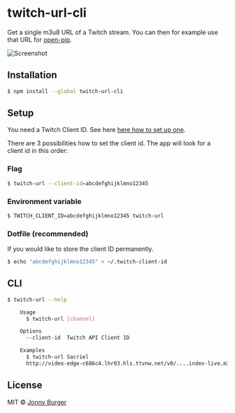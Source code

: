 # twitch-url-cli

Get a single m3u8 URL of a Twitch stream. You can then for example use that URL for [open-pip](https://github.com/albinekb/open-pip-cli).

![Screenshot](https://cloud.githubusercontent.com/assets/1629785/24510043/55fa418a-1568-11e7-9568-2db243aa9215.gif)

## Installation

```sh
$ npm install --global twitch-url-cli
```

## Setup
You need a Twitch Client ID. See here [here how to set up one](https://blog.twitch.tv/client-id-required-for-kraken-api-calls-afbb8e95f843).

There are 3 possibilities how to set the client id. The app will look for a client id in this order:

### Flag
```sh
$ twitch-url --client-id=abcdefghijklmno12345
```

### Environment variable
```sh
$ TWITCH_CLIENT_ID=abcdefghijklmno12345 twitch-url
```

### Dotfile (recommended)
If you would like to store the client ID permanently.
```sh
$ echo "abcdefghijklmno12345" > ~/.twitch-client-id
```

## CLI

```sh
$ twitch-url --help

	Usage
	  $ twitch-url [channel]

	Options
	  --client-id  Twitch API Client ID

	Examples
	  $ twitch-url Sacriel
	  http://video-edge-c686c4.lhr03.hls.ttvnw.net/v0/....index-live.m3u8
```


## License

MIT © [Jonny Burger](http://jonny.io)

